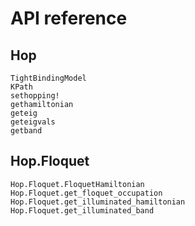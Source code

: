 # API reference

## Hop

```@docs
TightBindingModel
KPath
sethopping!
gethamiltonian
geteig
geteigvals
getband
```

## Hop.Floquet

```@docs
Hop.Floquet.FloquetHamiltonian
Hop.Floquet.get_floquet_occupation
Hop.Floquet.get_illuminated_hamiltonian
Hop.Floquet.get_illuminated_band
```
